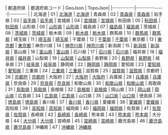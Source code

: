 |  都道府県  | 都道府県コード | GeoJson | TopoJson|
|-----------|--------------|--------- |
| 北海道 | 01 | [北海道](/geojson/01) | [北海道](/topojson/01)
| 青森県 | 02 | [青森県](/geojson/02) | [青森県](/topojson/02)
| 岩手県 | 03 | [岩手県](/geojson/03) | [岩手県](/topojson/03)
| 宮城県 | 04 | [宮城県](/geojson/04) | [宮城県](/topojson/04)
| 秋田県 | 05 | [秋田県](/geojson/05) | [秋田県](/topojson/05)
| 山形県 | 06 | [山形県](/geojson/06) | [山形県](/topojson/06)
| 福島県 | 07 | [福島県](/geojson/07) | [福島県](/topojson/07)
| 茨城県 | 08 | [茨城県](/geojson/08) | [茨城県](/topojson/08)
| 栃木県 | 09 | [栃木県](/geojson/09) | [栃木県](/topojson/09)
| 群馬県 | 10 | [群馬県](/geojson/10) | [群馬県](/topojson/10)
| 埼玉県 | 11 | [埼玉県](/geojson/11) | [埼玉県](/topojson/11)
| 千葉県 | 12 | [千葉県](/geojson/12) | [千葉県](/topojson/12)
| 東京都 | 13 | [東京都](/geojson/13) | [東京都](/topojson/13)
| 神奈川県 | 14 | [神奈川県](/geojson/14) | [神奈川県](/topojson/14)
| 新潟県 | 15 | [新潟県](/geojson/15) | [新潟県](/topojson/15)
| 富山県 | 16 | [富山県](/geojson/16) | [富山県](/topojson/16)
| 石川県 | 17 | [石川県](/geojson/17) | [石川県](/topojson/17)
| 福井県 | 18 | [福井県](/geojson/18) | [福井県](/topojson/18)
| 山梨県 | 19 | [山梨県](/geojson/19) | [山梨県](/topojson/19)
| 長野県 | 20 | [長野県](/geojson/20) | [長野県](/topojson/20)
| 岐阜県 | 21 | [岐阜県](/geojson/21) | [岐阜県](/topojson/21)
| 静岡県 | 22 | [静岡県](/geojson/22) | [静岡県](/topojson/22)
| 愛知県 | 23 | [愛知県](/geojson/23) | [愛知県](/topojson/23)
| 三重県 | 24 | [三重県](/geojson/24) | [三重県](/topojson/24)
| 滋賀県 | 25 | [滋賀県](/geojson/25) | [滋賀県](/topojson/25)
| 京都府 | 26 | [京都府](/geojson/26) | [京都府](/topojson/26)
| 大阪府 | 27 | [大阪府](/geojson/27) | [大阪府](/topojson/27)
| 兵庫県 | 28 | [兵庫県](/geojson/28) | [兵庫県](/topojson/28)
| 奈良県 | 29 | [奈良県](/geojson/29) | [奈良県](/topojson/29)
| 和歌山県 | 30 | [和歌山県](/geojson/30) | [和歌山県](/topojson/30)
| 鳥取県 | 31 | [鳥取県](/geojson/31) | [鳥取県](/topojson/31)
| 島根県 | 32 | [島根県](/geojson/32) | [島根県](/topojson/32)
| 岡山県 | 33 | [岡山県](/geojson/33) | [岡山県](/topojson/33)
| 広島県 | 34 | [広島県](/geojson/34) | [広島県](/topojson/34)
| 山口県 | 35 | [山口県](/geojson/35) | [山口県](/topojson/35)
| 徳島県 | 36 | [徳島県](/geojson/36) | [徳島県](/topojson/36)
| 香川県 | 37 | [香川県](/geojson/37) | [香川県](/topojson/37)
| 愛媛県 | 38 | [愛媛県](/geojson/38) | [愛媛県](/topojson/38)
| 高知県 | 39 | [高知県](/geojson/39) | [高知県](/topojson/39)
| 福岡県 | 40 | [福岡県](/geojson/40) | [福岡県](/topojson/40)
| 佐賀県 | 41 | [佐賀県](/geojson/41) | [佐賀県](/topojson/41)
| 長崎県 | 42 | [長崎県](/geojson/42) | [長崎県](/topojson/42)
| 熊本県 | 43 | [熊本県](/geojson/43) | [熊本県](/topojson/43)
| 大分県 | 44 | [大分県](/geojson/44) | [大分県](/topojson/44)
| 宮崎県 | 45 | [宮崎県](/geojson/45) | [宮崎県](/topojson/45)
| 鹿児島県 | 46 | [鹿児島県](/geojson/46) | [鹿児島県](/topojson/46)
| 沖縄県 | 47 | [沖縄県](/geojson/47) | [沖縄県](/topojson/47)
